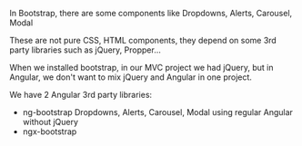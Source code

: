 In Bootstrap, there are some components like Dropdowns, Alerts, Carousel, Modal

These are not pure CSS, HTML components, they depend on some 3rd party libraries such as jQuery, Propper...

When we installed bootstrap, in our MVC project we had jQuery, but in Angular, we don't want to mix jQuery and Angular in one project.

We have 2 Angular 3rd party libraries:

- ng-bootstrap Dropdowns, Alerts, Carousel, Modal using regular Angular without jQuery
- ngx-bootstrap